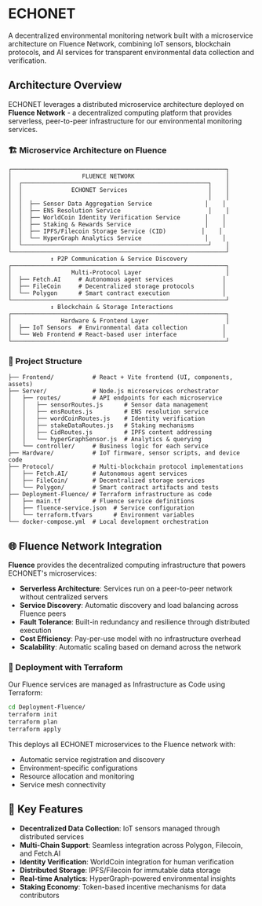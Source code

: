 # ECHONET

A decentralized environmental monitoring network built with a microservice architecture on Fluence Network, combining IoT sensors, blockchain protocols, and AI services for transparent environmental data collection and verification.

## Architecture Overview

ECHONET leverages a distributed microservice architecture deployed on **Fluence Network** - a decentralized computing platform that provides serverless, peer-to-peer infrastructure for our environmental monitoring services.

### 🏗️ Microservice Architecture on Fluence

```
┌─────────────────────────────────────────────────────────────┐
│                    FLUENCE NETWORK                          │
│  ┌─────────────────────────────────────────────────────┐    │
│  │              ECHONET Services                       │    │
│  │                                                     │    │
│  │  ├── Sensor Data Aggregation Service               │    │
│  │  ├── ENS Resolution Service                         │    │
│  │  ├── WorldCoin Identity Verification Service       │    │
│  │  ├── Staking & Rewards Service                     │    │
│  │  ├── IPFS/Filecoin Storage Service (CID)          │    │
│  │  └── HyperGraph Analytics Service                  │    │
│  └─────────────────────────────────────────────────────┘    │
└─────────────────────────────────────────────────────────────┘
            ↕️ P2P Communication & Service Discovery
┌─────────────────────────────────────────────────────────────┐
│                 Multi-Protocol Layer                        │
│  ├── Fetch.AI     # Autonomous agent services              │
│  ├── FileCoin     # Decentralized storage protocols        │
│  └── Polygon      # Smart contract execution               │
└─────────────────────────────────────────────────────────────┘
            ↕️ Blockchain & Storage Interactions
┌─────────────────────────────────────────────────────────────┐
│              Hardware & Frontend Layer                      │
│  ├── IoT Sensors  # Environmental data collection          │
│  └── Web Frontend # React-based user interface             │
└─────────────────────────────────────────────────────────────┘
```

### 📁 Project Structure

```
├── Frontend/           # React + Vite frontend (UI, components, assets)
├── Server/             # Node.js microservices orchestrator
│   ├── routes/         # API endpoints for each microservice
│   │   ├── sensorRoutes.js      # Sensor data management
│   │   ├── ensRoutes.js         # ENS resolution service
│   │   ├── wordCoinRoutes.js    # Identity verification
│   │   ├── stakeDataRoutes.js   # Staking mechanisms
│   │   ├── CidRoutes.js         # IPFS content addressing
│   │   └── hyperGraphSensor.js  # Analytics & querying
│   └── controller/     # Business logic for each service
├── Hardware/           # IoT firmware, sensor scripts, and device code
├── Protocol/           # Multi-blockchain protocol implementations
│   ├── Fetch.AI/       # Autonomous agent services
│   ├── FileCoin/       # Decentralized storage services
│   └── Polygon/        # Smart contract artifacts and tests
├── Deployment-Fluence/ # Terraform infrastructure as code
│   ├── main.tf         # Fluence service definitions
│   ├── fluence-service.json  # Service configuration
│   └── terraform.tfvars      # Environment variables
└── docker-compose.yml  # Local development orchestration
```

## 🌐 Fluence Network Integration

**Fluence** provides the decentralized computing infrastructure that powers ECHONET's microservices:

- **Serverless Architecture**: Services run on a peer-to-peer network without centralized servers
- **Service Discovery**: Automatic discovery and load balancing across Fluence peers
- **Fault Tolerance**: Built-in redundancy and resilience through distributed execution
- **Cost Efficiency**: Pay-per-use model with no infrastructure overhead
- **Scalability**: Automatic scaling based on demand across the network

### 🔧 Deployment with Terraform

Our Fluence services are managed as Infrastructure as Code using Terraform:

```bash
cd Deployment-Fluence/
terraform init
terraform plan
terraform apply
```

This deploys all ECHONET microservices to the Fluence network with:
- Automatic service registration and discovery
- Environment-specific configurations
- Resource allocation and monitoring
- Service mesh connectivity

## 🚀 Key Features

- **Decentralized Data Collection**: IoT sensors managed through distributed services
- **Multi-Chain Support**: Seamless integration across Polygon, Filecoin, and Fetch.AI
- **Identity Verification**: WorldCoin integration for human verification
- **Distributed Storage**: IPFS/Filecoin for immutable data storage
- **Real-time Analytics**: HyperGraph-powered environmental insights
- **Staking Economy**: Token-based incentive mechanisms for data contributors